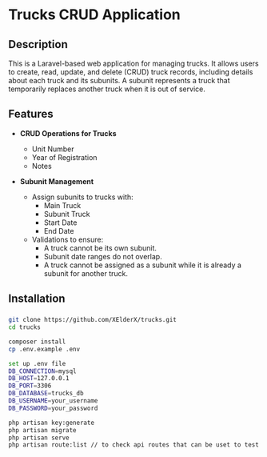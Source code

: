 # Trucks CRUD Application

## Description
This is a Laravel-based web application for managing trucks. It allows users to create, read, update, and delete (CRUD) truck records, including details about each truck and its subunits. A subunit represents a truck that temporarily replaces another truck when it is out of service.

## Features
- **CRUD Operations for Trucks**
  - Unit Number 
  - Year of Registration
  - Notes

- **Subunit Management**
  - Assign subunits to trucks with:
    - Main Truck
    - Subunit Truck
    - Start Date
    - End Date
  - Validations to ensure:
    - A truck cannot be its own subunit.
    - Subunit date ranges do not overlap.
    - A truck cannot be assigned as a subunit while it is already a subunit for another truck.

## Installation

###

```bash
git clone https://github.com/XElderX/trucks.git
cd trucks

composer install
cp .env.example .env

set up .env file
DB_CONNECTION=mysql
DB_HOST=127.0.0.1
DB_PORT=3306
DB_DATABASE=trucks_db
DB_USERNAME=your_username
DB_PASSWORD=your_password

php artisan key:generate
php artisan migrate
php artisan serve
php artisan route:list // to check api routes that can be uset to test api via postman 


